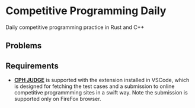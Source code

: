 # Competitive Programming Daily
Daily competitive programming practice in Rust and C++

## Problems

## Requirements
- [**CPH JUDGE**](https://github.com/agrawal-d/cph-submit) is supported with the extension installed in VSCode, which is designed for fetching the test cases and a submission to online competitive programmming sites in a swift way. Note the submission is supported only on FireFox browser.
